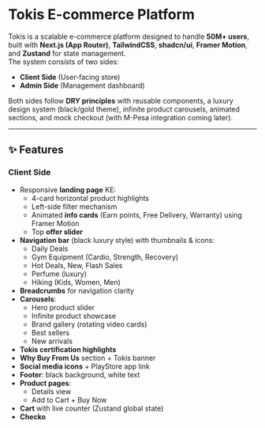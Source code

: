 # Tokis E-commerce Platform

Tokis is a scalable e-commerce platform designed to handle **50M+ users**, built with **Next.js (App Router)**, **TailwindCSS**, **shadcn/ui**, **Framer Motion**, and **Zustand** for state management.  
The system consists of two sides:
- **Client Side** (User-facing store)  
- **Admin Side** (Management dashboard)  

Both sides follow **DRY principles** with reusable components, a luxury design system (black/gold theme), infinite product carousels, animated sections, and mock checkout (with M-Pesa integration coming later).

---

## ✨ Features

### Client Side
- Responsive **landing page** KE:
  - 4-card horizontal product highlights
  - Left-side filter mechanism
  - Animated **info cards** (Earn points, Free Delivery, Warranty) using Framer Motion
  - Top **offer slider**
- **Navigation bar** (black luxury style) with thumbnails & icons:
  - Daily Deals
  - Gym Equipment (Cardio, Strength, Recovery)
  - Hot Deals, New, Flash Sales
  - Perfume (luxury)
  - Hiking (Kids, Women, Men)
- **Breadcrumbs** for navigation clarity
- **Carousels**:
  - Hero product slider
  - Infinite product showcase
  - Brand gallery (rotating video cards)
  - Best sellers
  - New arrivals
- **Tokis certification highlights**
- **Why Buy From Us** section + Tokis banner
- **Social media icons** + PlayStore app link
- **Footer**: black background, white text
- **Product pages**:
  - Details view
  - Add to Cart + Buy Now
- **Cart** with live counter (Zustand global state)
- **Checko**
